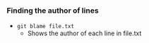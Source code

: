 ### Finding the author of lines
- ```git blame file.txt``` 
	- Shows the author of each line in file.txt